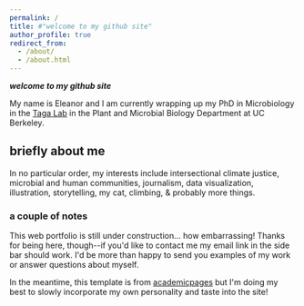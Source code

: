 ```yaml
---
permalink: /
title: #"welcome to my github site"
author_profile: true
redirect_from: 
  - /about/
  - /about.html
---
```

*__welcome to my github site__*

My name is Eleanor and I am currently wrapping up my PhD in Microbiology in the [Taga Lab](https://tagalab.berkeley.edu/) in the Plant and Microbial Biology Department at UC Berkeley.

## briefly about me
In no particular order, my interests include intersectional climate justice, microbial and human communities, journalism, data visualization, illustration, storytelling, my cat, climbing, & probably more things.

### a couple of notes

This web portfolio is still under construction... how embarrassing! Thanks for being here, though--if you'd like to contact me my email link in the side bar should work. I'd be more than happy to send you examples of my work or answer questions about myself.

In the meantime, this template is from [academicpages](https://academicpages.github.io/) but I'm doing my best to slowly incorporate my own personality and taste into the site!
